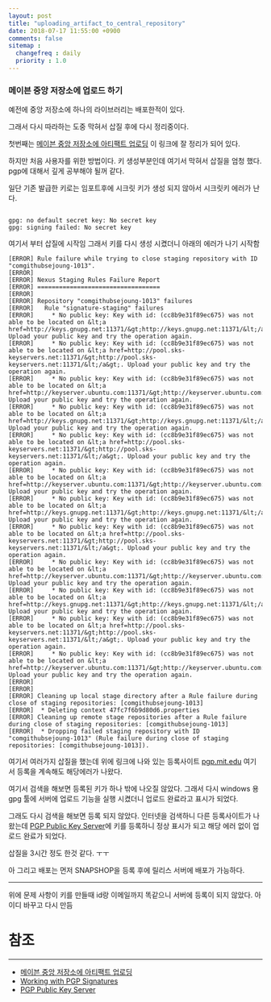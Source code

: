 ```yaml
---
layout: post
title: "uploading_artifact_to_central_repository"
date: 2018-07-17 11:55:00 +0900
comments: false
sitemap :
  changefreq : daily
  priority : 1.0
---
```


### 메이븐 중앙 저장소에 업로드 하기

예전에 중앙 저장소에 하나의 라이브러리는 배포한적이 있다. 

그래서 다시 따라하는 도중 막혀서 삽질 후에 다시 정리중이다.

첫번째는 [메이븐 중앙 저장소에 아티팩트 업로딩](https://www.lesstif.com/pages/viewpage.action?pageId=30277671) 이 링크에 잘 정리가 되어 있다.

하지만 처음 사용자를 위한 방법이다. 키 생성부분인데 여기서 막혀서 삽질을 엄청 했다. pgp에 대해서 깊게 공부해야 될꺼 같다.

일단 기존 발급한 키로는 임포트후에 시크릿 키가 생성 되지 않아서 시크릿키 에러가 난다. 
``` 

gpg: no default secret key: No secret key
gpg: signing failed: No secret key

```
여기서 부터 삽질에 시작임 그래서 키를 다시 생성 시켰더니 아래의 에러가 나기 시작함

``` 
[ERROR] Rule failure while trying to close staging repository with ID "comgithubsejoung-1013".
[ERROR]
[ERROR] Nexus Staging Rules Failure Report
[ERROR] ==================================
[ERROR]
[ERROR] Repository "comgithubsejoung-1013" failures
[ERROR]   Rule "signature-staging" failures
[ERROR]     * No public key: Key with id: (cc8b9e31f89ec675) was not able to be located on &lt;a href=http://keys.gnupg.net:11371/&gt;http://keys.gnupg.net:11371/&lt;/a&gt;. Upload your public key and try the operation again.
[ERROR]     * No public key: Key with id: (cc8b9e31f89ec675) was not able to be located on &lt;a href=http://pool.sks-keyservers.net:11371/&gt;http://pool.sks-keyservers.net:11371/&lt;/a&gt;. Upload your public key and try the operation again.
[ERROR]     * No public key: Key with id: (cc8b9e31f89ec675) was not able to be located on &lt;a href=http://keyserver.ubuntu.com:11371/&gt;http://keyserver.ubuntu.com:11371/&lt;/a&gt;. Upload your public key and try the operation again.
[ERROR]     * No public key: Key with id: (cc8b9e31f89ec675) was not able to be located on &lt;a href=http://keys.gnupg.net:11371/&gt;http://keys.gnupg.net:11371/&lt;/a&gt;. Upload your public key and try the operation again.
[ERROR]     * No public key: Key with id: (cc8b9e31f89ec675) was not able to be located on &lt;a href=http://pool.sks-keyservers.net:11371/&gt;http://pool.sks-keyservers.net:11371/&lt;/a&gt;. Upload your public key and try the operation again.
[ERROR]     * No public key: Key with id: (cc8b9e31f89ec675) was not able to be located on &lt;a href=http://keyserver.ubuntu.com:11371/&gt;http://keyserver.ubuntu.com:11371/&lt;/a&gt;. Upload your public key and try the operation again.
[ERROR]     * No public key: Key with id: (cc8b9e31f89ec675) was not able to be located on &lt;a href=http://keys.gnupg.net:11371/&gt;http://keys.gnupg.net:11371/&lt;/a&gt;. Upload your public key and try the operation again.
[ERROR]     * No public key: Key with id: (cc8b9e31f89ec675) was not able to be located on &lt;a href=http://pool.sks-keyservers.net:11371/&gt;http://pool.sks-keyservers.net:11371/&lt;/a&gt;. Upload your public key and try the operation again.
[ERROR]     * No public key: Key with id: (cc8b9e31f89ec675) was not able to be located on &lt;a href=http://keyserver.ubuntu.com:11371/&gt;http://keyserver.ubuntu.com:11371/&lt;/a&gt;. Upload your public key and try the operation again.
[ERROR]     * No public key: Key with id: (cc8b9e31f89ec675) was not able to be located on &lt;a href=http://keys.gnupg.net:11371/&gt;http://keys.gnupg.net:11371/&lt;/a&gt;. Upload your public key and try the operation again.
[ERROR]     * No public key: Key with id: (cc8b9e31f89ec675) was not able to be located on &lt;a href=http://pool.sks-keyservers.net:11371/&gt;http://pool.sks-keyservers.net:11371/&lt;/a&gt;. Upload your public key and try the operation again.
[ERROR]     * No public key: Key with id: (cc8b9e31f89ec675) was not able to be located on &lt;a href=http://keyserver.ubuntu.com:11371/&gt;http://keyserver.ubuntu.com:11371/&lt;/a&gt;. Upload your public key and try the operation again.
[ERROR]
[ERROR]
[ERROR] Cleaning up local stage directory after a Rule failure during close of staging repositories: [comgithubsejoung-1013]
[ERROR]  * Deleting context 47fc7f6b9d80d6.properties
[ERROR] Cleaning up remote stage repositories after a Rule failure during close of staging repositories: [comgithubsejoung-1013]
[ERROR]  * Dropping failed staging repository with ID "comgithubsejoung-1013" (Rule failure during close of staging repositories: [comgithubsejoung-1013]).

```

여기서 여러가지 삽질을 했는데 위에 링크에 나와 있는 등록사이트 [pgp.mit.edu](http://pgp.mit.edu/) 
여기서 등록을 계속해도 해당에러가 나왔다.

여기서 검색을 해보면 등록된 키가 하나 밖에 나오질 않았다. 그래서 다시 windows 용 gpg 툴에 서버에 업로드 기능을 실행 시켰더니 
업로드 완료라고 표시가 되었다.

그래도 다시 검색을 해보면 등록 되지 않았다. 인터넷을 검색하니 다른 등록사이트가 나왔는데 [PGP Public Key Server](https://pgp.key-server.io)에 
키를 등록하니 정상 표시가 되고 해당 에러 없이 업로드 완료가 되었다.

삽질을 3시간 정도 한것 같다. ㅜㅜ


아 그리고 배포는 먼저 SNAPSHOP을 등록 후에 릴리스 서버에 배포가 가능하다.

--------------------------

위에 문제 사항이 키를 만들때 id랑 이메일까지 똑같으니 서버에 등록이 되지 않았다. 아이디 바꾸고 다시 만듬





# 참조 
-----
* [메이븐 중앙 저장소에 아티팩트 업로딩](https://www.lesstif.com/pages/viewpage.action?pageId=30277671)
* [Working with PGP Signatures](https://central.sonatype.org/pages/working-with-pgp-signatures.html)
* [PGP Public Key Server](https://pgp.key-server.io)